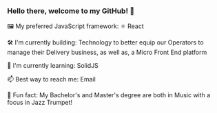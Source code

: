 ### Hello there, welcome to my GitHub! 👋

🖼️ My preferred JavaScript framework: ⚛️ React

🛠 I'm currently building: Technology to better equip our Operators to manage their Delivery business, as well as, a Micro Front End platform

📖 I'm currently learning: SolidJS

📫 Best way to reach me: Email

🎺 Fun fact: My Bachelor's and Master's degree are both in Music with a focus in Jazz Trumpet!
